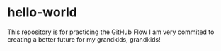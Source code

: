 # hello-world
This repository is for practicing the GitHub Flow
I am very commited to creating a better future for my grandkids, grandkids!
